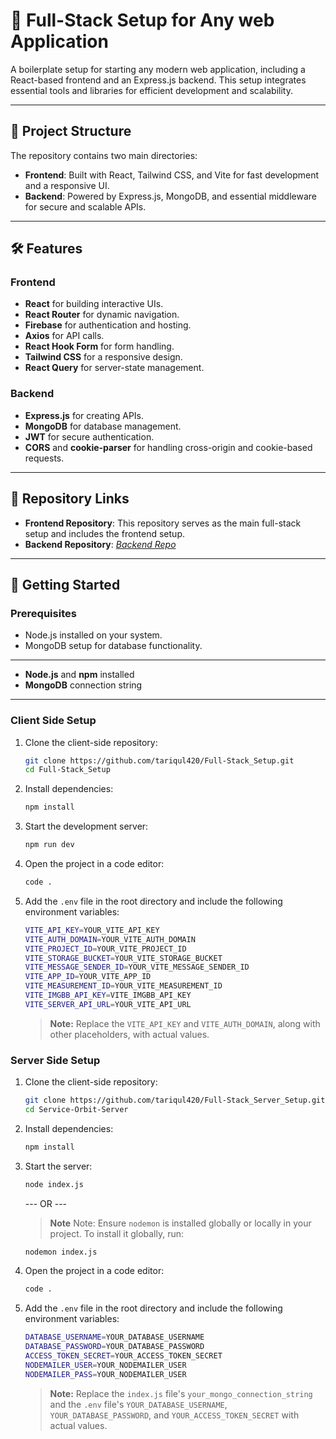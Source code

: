 # 🚀 Full-Stack Setup for Any web Application

A boilerplate setup for starting any modern web application, including a React-based frontend and an Express.js backend. This setup integrates essential tools and libraries for efficient development and scalability.

---

## 📂 Project Structure

The repository contains two main directories:

- **Frontend**: Built with React, Tailwind CSS, and Vite for fast development and a responsive UI.
- **Backend**: Powered by Express.js, MongoDB, and essential middleware for secure and scalable APIs.

---

## 🛠 Features

### Frontend

- **React** for building interactive UIs.
- **React Router** for dynamic navigation.
- **Firebase** for authentication and hosting.
- **Axios** for API calls.
- **React Hook Form** for form handling.
- **Tailwind CSS** for a responsive design.
- **React Query** for server-state management.

### Backend

- **Express.js** for creating APIs.
- **MongoDB** for database management.
- **JWT** for secure authentication.
- **CORS** and **cookie-parser** for handling cross-origin and cookie-based requests.

---

## 🔗 Repository Links

- **Frontend Repository**: This repository serves as the main full-stack setup and includes the frontend setup.
- **Backend Repository**: [_Backend Repo_](https://github.com/tariqul420/Full-Stack_Server_Setup.git)

---

## 🚀 Getting Started

### Prerequisites

- Node.js installed on your system.
- MongoDB setup for database functionality.

---

- **Node.js** and **npm** installed
- **MongoDB** connection string

---

### Client Side Setup

1. Clone the client-side repository:

   ```bash
   git clone https://github.com/tariqul420/Full-Stack_Setup.git
   cd Full-Stack_Setup
   ```

2. Install dependencies:

   ```bash
   npm install
   ```

3. Start the development server:
   ```bash
   npm run dev
   ```
4. Open the project in a code editor:
   ```bash
   code .
   ```
5. Add the `.env` file in the root directory and include the following environment variables:
   ```bash
   VITE_API_KEY=YOUR_VITE_API_KEY
   VITE_AUTH_DOMAIN=YOUR_VITE_AUTH_DOMAIN
   VITE_PROJECT_ID=YOUR_VITE_PROJECT_ID
   VITE_STORAGE_BUCKET=YOUR_VITE_STORAGE_BUCKET
   VITE_MESSAGE_SENDER_ID=YOUR_VITE_MESSAGE_SENDER_ID
   VITE_APP_ID=YOUR_VITE_APP_ID
   VITE_MEASUREMENT_ID=YOUR_VITE_MEASUREMENT_ID
   VITE_IMGBB_API_KEY=VITE_IMGBB_API_KEY
   VITE_SERVER_API_URL=YOUR_VITE_API_URL
   ```
   > **Note:** Replace the `VITE_API_KEY` and `VITE_AUTH_DOMAIN`, along with other placeholders, with actual values.

### Server Side Setup

1. Clone the client-side repository:

   ```bash
   git clone https://github.com/tariqul420/Full-Stack_Server_Setup.git
   cd Service-Orbit-Server
   ```

2. Install dependencies:

   ```bash
   npm install
   ```

3. Start the server:

   ```bash
   node index.js
   ```

   --- OR ---

   > **Note** Note: Ensure `nodemon` is installed globally or locally in your project. To install it globally, run:

   ```bash
   nodemon index.js
   ```

4. Open the project in a code editor:
   ```bash
   code .
   ```
5. Add the `.env` file in the root directory and include the following environment variables:
   ```bash
   DATABASE_USERNAME=YOUR_DATABASE_USERNAME
   DATABASE_PASSWORD=YOUR_DATABASE_PASSWORD
   ACCESS_TOKEN_SECRET=YOUR_ACCESS_TOKEN_SECRET
   NODEMAILER_USER=YOUR_NODEMAILER_USER
   NODEMAILER_PASS=YOUR_NODEMAILER_USER
   ```
   > **Note:** Replace the `index.js` file's `your_mongo_connection_string` and the `.env` file's `YOUR_DATABASE_USERNAME`, `YOUR_DATABASE_PASSWORD`, and `YOUR_ACCESS_TOKEN_SECRET` with actual values.
